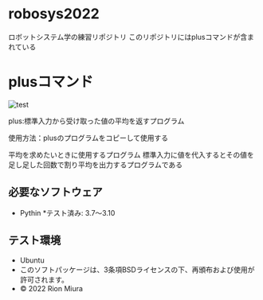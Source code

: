 # robosys2022
ロボットシステム学の練習リポジトリ
このリポジトリにはplusコマンドが含まれている
# plusコマンド
![test](https://github.com/Rion731/robosys2022/actions/workflows/test.yml/badge.svg)

plus:標準入力から受け取った値の平均を返すプログラム

使用方法：plusのプログラムをコピーして使用する

平均を求めたいときに使用するプログラム
標準入力に値を代入するとその値を足し足した回数で割り平均を出力するプログラムである

## 必要なソフトウェア
* Pythin
  *テスト済み: 3.7～3.10
## テスト環境
* Ubuntu
* このソフトパッケージは、3条項BSDライセンスの下、再頒布および使用が許可されます。
* © 2022 Rion Miura 
